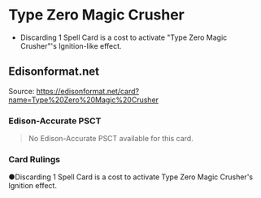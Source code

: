 # Type Zero Magic Crusher

*   Discarding 1 Spell Card is a cost to activate "Type Zero Magic Crusher"'s Ignition-like effect.

## Edisonformat.net

Source: https://edisonformat.net/card?name=Type%20Zero%20Magic%20Crusher

### Edison-Accurate PSCT

> No Edison-Accurate PSCT available for this card.

### Card Rulings

●Discarding 1 Spell Card is a cost to activate Type Zero Magic Crusher's Ignition effect.
            